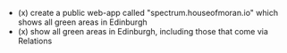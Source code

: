 * (x) create a public web-app called "spectrum.houseofmoran.io" which shows all green areas in Edinburgh
* (x) show all green areas in Edinburgh, including those that come via Relations